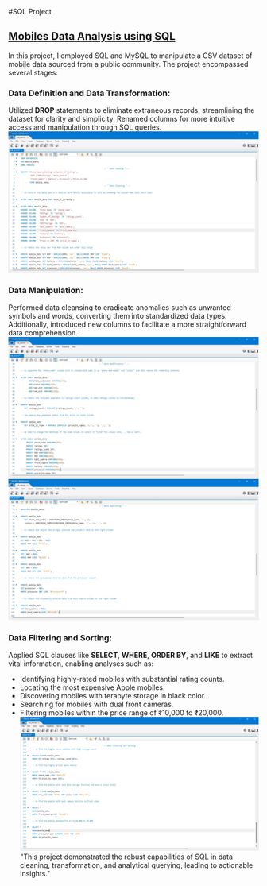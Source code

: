 #SQL Project

## [Mobiles Data Analysis using SQL](https://github.com/VidhyabharathirajC/SQL-Project)

In this project, I employed SQL and MySQL to manipulate a CSV dataset of mobile data sourced from a public community. The project encompassed several stages:

### Data Definition and Data Transformation:
Utilized **DROP** statements to eliminate extraneous records, streamlining the dataset for clarity and simplicity. Renamed columns for more intuitive access and manipulation through SQL queries.
![](https://github.com/Vidhya-bharathi-raj/Project-Images/blob/main/MySQL%20Project%20Image/Screenshot%202024-04-09%20022726.jpg)
### Data Manipulation:
Performed data cleansing to eradicate anomalies such as unwanted symbols and words, converting them into standardized data types. Additionally, introduced new columns to facilitate a more straightforward data comprehension.
![](https://github.com/Vidhya-bharathi-raj/Project-Images/blob/main/MySQL%20Project%20Image/Screenshot%202024-04-09%20022741.jpg)
![](https://github.com/Vidhya-bharathi-raj/Project-Images/blob/main/MySQL%20Project%20Image/Screenshot%202024-04-09%20022752.jpg)
### Data Filtering and Sorting:
Applied SQL clauses like **SELECT**, **WHERE**, **ORDER BY**, and **LIKE** to extract vital information, enabling analyses such as:
- Identifying highly-rated mobiles with substantial rating counts.
- Locating the most expensive Apple mobiles.
- Discovering mobiles with terabyte storage in black color.
- Searching for mobiles with dual front cameras.
- Filtering mobiles within the price range of ₹10,000 to ₹20,000.
![](https://github.com/Vidhya-bharathi-raj/Project-Images/blob/main/MySQL%20Project%20Image/Screenshot%202024-04-09%20022814.jpg)
"This project demonstrated the robust capabilities of SQL in data cleaning, transformation, and analytical querying, leading to actionable insights."

